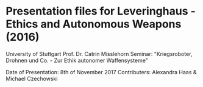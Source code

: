 # Presentation files for Leveringhaus - Ethics and Autonomous Weapons (2016)

University of Stuttgart
Prof. Dr. Catrin Misslehorn
Seminar: "Kriegsroboter, Drohnen und Co. - Zur Ethik autonomer Waffensysteme"

Date of Presentation: 8th of November 2017
Contributers: Alexandra Haas & Michael Czechowski
